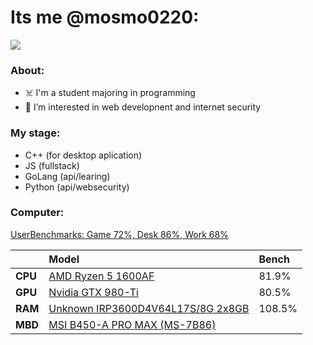 # Its me @mosmo0220:
![](https://github-readme-stats.vercel.app/api?username=mosmo0220&theme=react&show_icons=true)

### About:
* ☠️ I'm a student majoring in programming
* 👀 I’m interested in web developnent and internet security

### My stage:
* C++ (for desktop aplication)
* JS (fullstack)
* GoLang (api/learing)
* Python (api/websecurity)

### Computer:
[UserBenchmarks: Game 72%, Desk 86%, Work 68%](https://www.userbenchmark.com/UserRun/53204678)  

||Model|Bench
:----|:----|:----|
**CPU**|[AMD Ryzen 5 1600AF](https://cpu.userbenchmark.com/SpeedTest/563877/AMD-Ryzen-5-1600-Six-Core-Processor)|81.9%
**GPU**|[Nvidia GTX 980-Ti](https://gpu.userbenchmark.com/Nvidia-GTX-980-Ti/Rating/3439)|80.5%
**RAM**|[Unknown IRP3600D4V64L17S/8G 2x8GB](https://ram.userbenchmark.com/SpeedTest/975274/Unknown-IRP3600D4V64L17S8G-2x8GB)|108.5%
**MBD**|[MSI B450-A PRO MAX (MS-7B86)](https://www.userbenchmark.com/System/MSI-B450-A-PRO-MAX-MS-7B86/155424)|


<!---
mosmo0220/mosmo0220 is a ✨ special ✨ repository because its `README.md` (this file) appears on your GitHub profile.
You can click the Preview link to take a look at your changes.
--->
